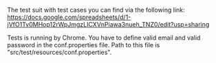 The test suit with test cases you can find via the following link:
https://docs.google.com/spreadsheets/d/1-jVfO1Tv0MHop12rWpJmgzLICXVnPiawa3nueh_TNZ0/edit?usp=sharing

Tests is running by Chrome. You have to define valid email and valid password in the conf.properties file. Path to this file is "src/test/resources/conf.properties".

